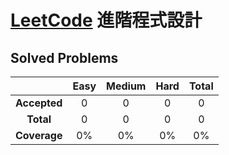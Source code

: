 # [LeetCode](https://leetcode.com) 進階程式設計

## Solved Problems
| | Easy | Medium | Hard | Total |
|:---:|:---:|:---:|:---:|:---:|
| **Accepted** | 0 | 0 | 0 | 0 |
| **Total** | 0 | 0 | 0 | 0 |
| **Coverage** | 0% | 0% | 0% | 0% |
